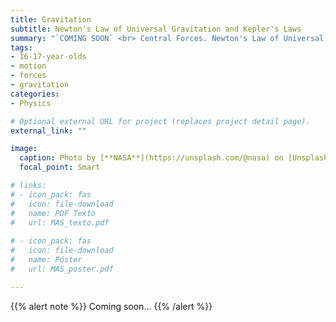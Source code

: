 ```yaml
---
title: Gravitation
subtitle: Newton's Law of Universal Gravitation and Kepler's Laws
summary: "`COMING SOON` <br> Central Forces. Newton's Law of Universal Gravitation. Kepler's Laws."
tags:
- 16-17-year-olds
- motion
- forces
- gravitation
categories:
- Physics

# Optional external URL for project (replaces project detail page).
external_link: ""

image:
  caption: Photo by [**NASA**](https://unsplash.com/@nasa) on [Unsplash](https://unsplash.com)
  focal_point: Smart

# links:
# - icon_pack: fas
#   icon: file-download
#   name: PDF Texto
#   url: MAS_texto.pdf
  
# - icon_pack: fas
#   icon: file-download
#   name: Póster
#   url: MAS_poster.pdf

---
```


{{% alert note %}}
Coming soon...
{{% /alert %}}